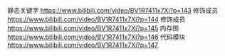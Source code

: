 静态关键字
https://www.bilibili.com/video/BV1R7411x7Xi?p=143
修饰成员
https://www.bilibili.com/video/BV1R7411x7Xi?p=144
修饰成员
https://www.bilibili.com/video/BV1R7411x7Xi?p=145
内存图
https://www.bilibili.com/video/BV1R7411x7Xi?p=146
代码模块
https://www.bilibili.com/video/BV1R7411x7Xi?p=147

